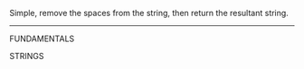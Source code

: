 Simple, remove the spaces from the string, then return the resultant string.

---

FUNDAMENTALS

STRINGS